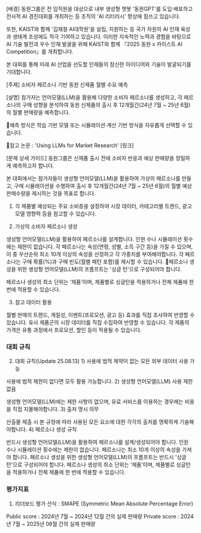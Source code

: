 [배경]
동원그룹은 전 임직원을 대상으로 내부 생성형 챗봇 '동원GPT'를 도입·배포하고 전사적 AI 경진대회를 개최하는 등 조직의 'AI 리터러시' 향상에 힘쓰고 있습니다.

또한, KAIST와 함께 '김재철 AI대학원'을 설립, 지원하는 등 국가 차원의 AI 인재 육성과 생태계 조성에도 적극 기여하고 있습니다. 이러한 지속적인 노력과 경험을 바탕으로 AI 기술 발전과 우수 인재 발굴을 위해 KAIST와 함께 『2025 동원 x 카이스트 AI Competition』를 개최합니다.

본 대회를 통해 미래 AI 산업을 선도할 인재들의 참신한 아이디어와 기술이 발굴되기를 기대합니다.



[주제]
소비자 페르소나 기반 동원 신제품 월별 수요 예측



[설명]
참가자는 언어모델(LLM)을 활용해 다양한 소비자 페르소나를 생성하고, 각 페르소나의 구매 성향을 분석하여 동원 신제품의 출시 후 12개월간(24년 7월 ~ 25년 6월)의 월별 판매량을 예측합니다. 

🔹예측 방식은 학습 기반 모델 또는 시뮬레이션·계산 기반 방식을 자유롭게 선택할 수 있습니다.

🔹참고 논문 : 'Using LLMs for Market Research' [링크]



[문제 상세 가이드]
동원그룹은 신제품 출시 전에 소비자 반응과 예상 판매량을 정밀하게 예측하고자 합니다.

본 대회에서는 참가자들이 생성형 언어모델(LLM)을 활용하여 가상의 페르소나를 만들고, 구매 시뮬레이션을 수행하여 출시 후 12개월간(24년 7월 ~ 25년 6월)의 월별 예상 판매수량을 제시하는 것을 목표로 합니다.



1) 각 제품별 예상되는 주요 소비층을 설정하여 시장 데이터, 카테고리별 트렌드, 광고모델 영향력 등을 참고할 수 있습니다.

2) 가상의 소비자 페르소나 생성

생성형 언어모델(LLM)을 활용하여 페르소나를 설계합니다.
인원 수나 시뮬레이션 횟수에는 제한이 없습니다.
각 페르소나는 속성(연령, 성별, 소득 구간 등)을 가질 수 있으며, 이 중 우선순위 최소 10개 이상의 속성을 선정하고 각 가중치를 부여해야합니다.
각 페르소나는 구매 확률(%)과 구매 빈도(월별 패턴 포함)를 제시할 수 있습니다.
		🔹페르소나 생성을 위한 생성형 언어모델(LLM)의 프롬프트는 '싱글 턴'으로 구성되어야 합니다. 

페르소나 생성의 최소 단위는 ‘제품’이며, 제품별로 싱글턴을 적용하거나 전체 제품에 한 번에 적용할 수 있습니다.




3) 참고 데이터 활용

월별 판매의 트렌드, 계절성, 이벤트(프로모션, 광고 등) 효과를 직접 조사하여 반영할 수 있습니다.
유사 제품군의 시장 데이터를 직접 수집하여 반영할 수 있습니다.
각 제품의 가격은 유통 과정에서 프로모션, 할인 등이 적용될 수 있습니다.




### 대회 규칙

2. 대회 규칙(Update 25.08.13)
		1) 사용에 법적 제약이 없는 모든 외부 데이터 사용 가능

사용에 법적 제한이 없다면 모두 활용 가능합니다.
		2) 생성형 언어모델(LLM) 사용 제한 없음

생성형 언어모델(LLM)에는 제한 사항이 없으며, 유료 서비스를 이용하는 경우에는 비용을 직접 지불해야합니다.
		3) 출처 명시 의무

산출물 제출 시 본 규정에 따라 사용된 모든 요소에 대한 각각의 출처를 명확하게 기술해야합니다.
		4) 페르소나 생성 규칙

반드시 생성형 언어모델(LLM)을 활용하여 페르소나를 설계/생성되어야 합니다.
인원 수나 시뮬레이션 횟수에는 제한이 없습니다.
페르소나는 최소 10개 이상의 속성을 가져야 합니다.
페르소나 생성을 위한 생성형 언어모델(LLM)의 프롬프트는 반드시 '싱글 턴'으로 구성되어야 합니다.
페르소나 생성의 최소 단위는 ‘제품’이며, 제품별로 싱글턴을 적용하거나 전체 제품에 한 번에 적용할 수 있습니다.



### 평가지표

1. 리더보드
평가 산식 : SMAPE (Symmetric Mean Absolute Percentage Error)
					

						

Public score : 2024년 7월 ~ 2024년 12월 간의 실제 판매량
Private score : 2024년 7월 ~ 2025년 06월 간의 실제 판매량